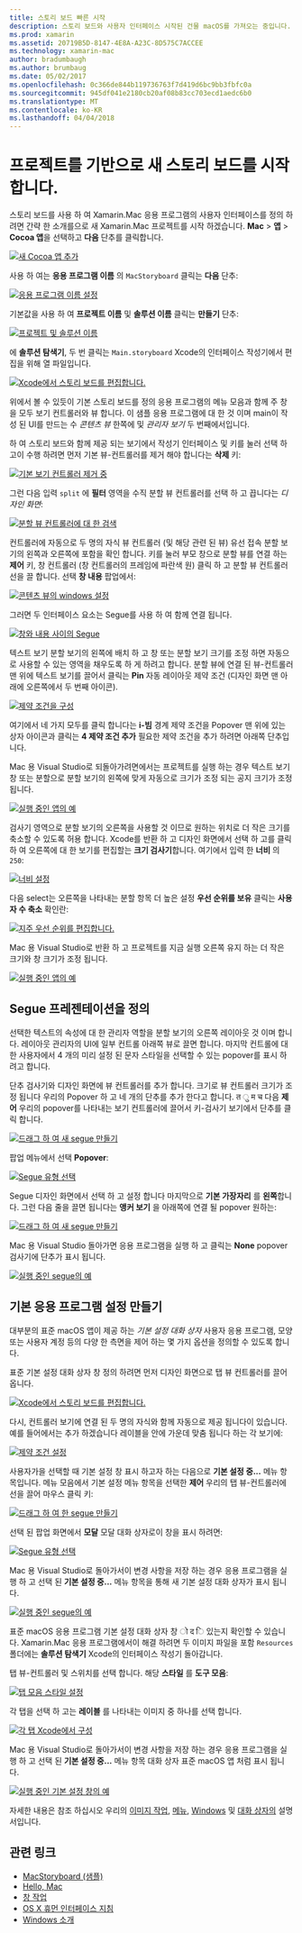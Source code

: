 ```yaml
---
title: 스토리 보드 빠른 시작
description: 스토리 보드와 사용자 인터페이스 시작된 건물 macOS를 가져오는 중입니다.
ms.prod: xamarin
ms.assetid: 20719B5D-8147-4E8A-A23C-8D575C7ACCEE
ms.technology: xamarin-mac
author: bradumbaugh
ms.author: brumbaug
ms.date: 05/02/2017
ms.openlocfilehash: 0c366de844b119736763f7d419d6bc9bb3fbfc0a
ms.sourcegitcommit: 945df041e2180cb20af08b83cc703ecd1aedc6b0
ms.translationtype: MT
ms.contentlocale: ko-KR
ms.lasthandoff: 04/04/2018
---
```

# <a name="starting-a-new-storyboard-based-project"></a>프로젝트를 기반으로 새 스토리 보드를 시작 합니다.

스토리 보드를 사용 하 여 Xamarin.Mac 응용 프로그램의 사용자 인터페이스를 정의 하려면 간략 한 소개를으로 새 Xamarin.Mac 프로젝트를 시작 하겠습니다. **Mac** > **앱** > **Cocoa 앱**을 선택하고 **다음** 단추를 클릭합니다.

[![](quickstart-images/qs01.png "새 Cocoa 앱 추가")](quickstart-images/qs01.png#lightbox)

사용 하 여는 **응용 프로그램 이름** 의 `MacStoryboard` 클릭는 **다음** 단추:

[![](quickstart-images/qs02.png "응용 프로그램 이름 설정")](quickstart-images/qs02.png#lightbox)

기본값을 사용 하 여 **프로젝트 이름** 및 **솔루션 이름** 클릭는 **만들기** 단추:

[![](quickstart-images/qs03.png "프로젝트 및 솔루션 이름")](quickstart-images/qs03.png#lightbox)

에 **솔루션 탐색기**, 두 번 클릭는 `Main.storyboard` Xcode의 인터페이스 작성기에서 편집을 위해 열 파일입니다.

[![](quickstart-images/qs04.png "Xcode에서 스토리 보드를 편집합니다.")](quickstart-images/qs04.png#lightbox)

위에서 볼 수 있듯이 기본 스토리 보드를 정의 응용 프로그램의 메뉴 모음과 함께 주 창을 모두 보기 컨트롤러와 뷰 합니다. 이 샘플 응용 프로그램에 대 한 것 이며 main이 작성 된 UI를 만드는 수 _콘텐츠 뷰_ 한쪽에 및 _관리자 보기_ 두 번째에서입니다.

하 여 스토리 보드와 함께 제공 되는 보기에서 작성기 인터페이스 및 키를 눌러 선택 하 고이 수행 하려면 먼저 기본 뷰-컨트롤러를 제거 해야 합니다는 **삭제** 키:

[![](quickstart-images/qs05.png "기본 보기 컨트롤러 제거 중")](quickstart-images/qs05.png#lightbox)

그런 다음 입력 `split` 에 **필터** 영역을 수직 분할 뷰 컨트롤러를 선택 하 고 끕니다는 _디자인 화면_:

[![](quickstart-images/qs06.png "분할 뷰 컨트롤러에 대 한 검색")](quickstart-images/qs06.png#lightbox)

컨트롤러에 자동으로 두 명의 자식 뷰 컨트롤러 (및 해당 관련 된 뷰) 유선 접속 분할 보기의 왼쪽과 오른쪽에 포함을 확인 합니다. 키를 눌러 부모 창으로 분할 뷰를 연결 하는 **제어** 키, 창 컨트롤러 (창 컨트롤러의 프레임에 파란색 원) 클릭 하 고 분할 뷰 컨트롤러 선을 끌 합니다. 선택 **창 내용** 팝업에서:

[![](quickstart-images/qs07.png "콘텐츠 뷰의 windows 설정")](quickstart-images/qs07.png#lightbox)

그러면 두 인터페이스 요소는 Segue를 사용 하 여 함께 연결 됩니다.

[![](quickstart-images/qs08.png "창와 내용 사이의 Segue")](quickstart-images/qs08.png#lightbox)

텍스트 보기 분할 보기의 왼쪽에 배치 하 고 창 또는 분할 보기 크기를 조정 하면 자동으로 사용할 수 있는 영역을 채우도록 하 게 하려고 합니다. 분할 뷰에 연결 된 뷰-컨트롤러 맨 위에 텍스트 보기를 끌어서 클릭는 **Pin** 자동 레이아웃 제약 조건 (디자인 화면 맨 아래에 오른쪽에서 두 번째 아이콘).

[![](quickstart-images/qs09.png "제약 조건을 구성")](quickstart-images/qs09.png#lightbox)

여기에서 네 가지 모두를 클릭 합니다는 **i-빔** 경계 제약 조건을 Popover 맨 위에 있는 상자 아이콘과 클릭는 **4 제약 조건 추가** 필요한 제약 조건을 추가 하려면 아래쪽 단추입니다.

Mac 용 Visual Studio로 되돌아가려면에서는 프로젝트를 실행 하는 경우 텍스트 보기 창 또는 분할으로 분할 보기의 왼쪽에 맞게 자동으로 크기가 조정 되는 공지 크기가 조정 됩니다.

[![](quickstart-images/qs10.png "실행 중인 앱의 예")](quickstart-images/qs10.png#lightbox)

검사기 영역으로 분할 보기의 오른쪽을 사용할 것 이므로 원하는 위치로 더 작은 크기를 축소할 수 있도록 허용 합니다. Xcode를 반환 하 고 디자인 화면에서 선택 하 고를 클릭 하 여 오른쪽에 대 한 보기를 편집할는 **크기 검사기**합니다. 여기에서 입력 한 **너비** 의 `250`:

[![](quickstart-images/qs11.png "너비 설정")](quickstart-images/qs11.png#lightbox)

다음 select는 오른쪽을 나타내는 분할 항목 더 높은 설정 **우선 순위를 보유** 클릭는 **사용자 수 축소** 확인란:

[![](quickstart-images/qs12.png "지주 우선 순위를 편집합니다.")](quickstart-images/qs12.png#lightbox)

Mac 용 Visual Studio로 반환 하 고 프로젝트를 지금 실행 오른쪽 유지 하는 더 작은 크기와 창 크기가 조정 됩니다.

[![](quickstart-images/qs13.png "실행 중인 앱의 예")](quickstart-images/qs13.png#lightbox)

<a name="Defining-a-Presentation-Segue" />

## <a name="defining-a-presentation-segue"></a>Segue 프레젠테이션을 정의

선택한 텍스트의 속성에 대 한 관리자 역할을 분할 보기의 오른쪽 레이아웃 것 이며 합니다. 레이아웃 관리자의 UI에 일부 컨트롤 아래쪽 뷰로 끌면 합니다. 마지막 컨트롤에 대 한 사용자에서 4 개의 미리 설정 된 문자 스타일을 선택할 수 있는 popover를 표시 하려고 합니다.

단추 검사기와 디자인 화면에 뷰 컨트롤러를 추가 합니다. 크기로 뷰 컨트롤러 크기가 조정 됩니다 우리의 Popover 하 고 네 개의 단추를 추가 한다고 합니다. त ु म च 다음 **제어** 우리의 popover를 나타내는 보기 컨트롤러에 끌어서 키-검사기 보기에서 단추를 클릭 합니다.

[![](quickstart-images/qs14.png "드래그 하 여 새 segue 만들기")](quickstart-images/qs14.png#lightbox)

팝업 메뉴에서 선택 **Popover**: 

[![](quickstart-images/qs15.png "Segue 유형 선택")](quickstart-images/qs15.png#lightbox)

Segue 디자인 화면에서 선택 하 고 설정 합니다 마지막으로 **기본 가장자리** 를 **왼쪽**합니다. 그런 다음 줄을 끌면 됩니다는 **앵커 보기** 을 아래쪽에 연결 될 popover 원하는:

[![](quickstart-images/qs16.png "드래그 하 여 새 segue 만들기")](quickstart-images/qs16.png#lightbox)

Mac 용 Visual Studio 돌아가면 응용 프로그램을 실행 하 고 클릭는 **None** popover 검사기에 단추가 표시 됩니다.

[![](quickstart-images/qs17.png "실행 중인 segue의 예")](quickstart-images/qs17.png#lightbox)

<a name="Creating-App-Preferences" />

## <a name="creating-app-preferences"></a>기본 응용 프로그램 설정 만들기

대부분의 표준 macOS 앱이 제공 하는 _기본 설정 대화 상자_ 사용자 응용 프로그램, 모양 또는 사용자 계정 등의 다양 한 측면을 제어 하는 몇 가지 옵션을 정의할 수 있도록 합니다.

표준 기본 설정 대화 상자 창 정의 하려면 먼저 디자인 화면으로 탭 뷰 컨트롤러를 끌어옵니다.

[![](quickstart-images/qs18.png "Xcode에서 스토리 보드를 편집합니다.")](quickstart-images/qs18.png#lightbox)

다시, 컨트롤러 보기에 연결 된 두 명의 자식와 함께 자동으로 제공 됩니다이 있습니다. 예를 들어에서는 추가 하겠습니다 레이블을 안에 가운데 맞춤 됩니다 하는 각 보기에:

[![](quickstart-images/qs19.png "제약 조건 설정")](quickstart-images/qs19.png#lightbox)

사용자가을 선택할 때 기본 설정 창 표시 하고자 하는 다음으로 **기본 설정 중...**  메뉴 항목입니다. 메뉴 모음에서 기본 설정 메뉴 항목을 선택한 **제어** 우리의 탭 뷰-컨트롤러에 선을 끌어 마우스 클릭 키:

[![](quickstart-images/qs20.png "드래그 하 여 한 segue 만들기")](quickstart-images/qs20.png#lightbox)

선택 된 팝업 화면에서 **모달** 모달 대화 상자로이 창을 표시 하려면:

[![](quickstart-images/qs21.png "Segue 유형 선택")](quickstart-images/qs21.png#lightbox)

Mac 용 Visual Studio로 돌아가서이 변경 사항을 저장 하는 경우 응용 프로그램을 실행 하 고 선택 된 **기본 설정 중...**  메뉴 항목을 통해 새 기본 설정 대화 상자가 표시 됩니다.

[![](quickstart-images/qs22.png "실행 중인 segue의 예")](quickstart-images/qs22.png#lightbox)

표준 macOS 응용 프로그램 기본 설정 대화 상자 창 ो द ि 있는지 확인할 수 있습니다. Xamarin.Mac 응용 프로그램에서이 해결 하려면 두 이미지 파일을 포함 `Resources` 폴더에는 **솔루션 탐색기** Xcode의 인터페이스 작성기 돌아갑니다.

탭 뷰-컨트롤러 및 스위치를 선택 합니다. 해당 **스타일** 를 **도구 모음**: 

[![](quickstart-images/qs23.png "탭 모음 스타일 설정")](quickstart-images/qs23.png#lightbox)

각 탭을 선택 하 고는 **레이블** 를 나타내는 이미지 중 하나를 선택 합니다.

[![](quickstart-images/qs24.png "각 탭 Xcode에서 구성")](quickstart-images/qs24.png#lightbox)

Mac 용 Visual Studio로 돌아가서이 변경 사항을 저장 하는 경우 응용 프로그램을 실행 하 고 선택 된 **기본 설정 중...**  메뉴 항목 대화 상자 표준 macOS 앱 처럼 표시 됩니다.

[![](quickstart-images/qs25.png "실행 중인 기본 설정 창의 예")](quickstart-images/qs25.png#lightbox)

자세한 내용은 참조 하십시오 우리의 [이미지 작업](~/mac/app-fundamentals/image.md), [메뉴](~/mac/user-interface/menu.md), [Windows](~/mac/user-interface/window.md) 및 [대화 상자의](~/mac/user-interface/dialog.md) 설명서입니다.

## <a name="related-links"></a>관련 링크

- [MacStoryboard (샘플)](https://developer.xamarin.com/samples/mac/MacStoryboard/)
- [Hello, Mac](~/mac/get-started/hello-mac.md)
- [창 작업](~/mac/user-interface/window.md)
- [OS X 휴먼 인터페이스 지침](https://developer.apple.com/library/mac/documentation/UserExperience/Conceptual/OSXHIGuidelines/)
- [Windows 소개](https://developer.apple.com/library/mac/documentation/Cocoa/Conceptual/WinPanel/Introduction.html#//apple_ref/doc/uid/10000031-SW1)
